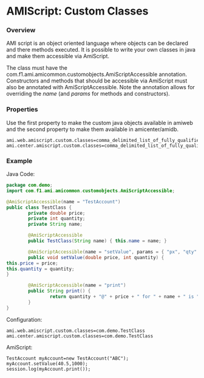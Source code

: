 # AMIScript: Custom Classes

### Overview

AMI script is an object oriented language where objects can be declared and there methods executed. It is possible to write your own classes in java and make them accessible via AmiScript.

The class must have the com.f1.ami.amicommon.customobjects.AmiScriptAccessible annotation. Constructors and methods that should be accessible via AmiScript must also be annotated with AmiScriptAccessible. Note the annotation allows for overriding the *name* (and *params* for methods and constructors).

### Properties

Use the first property to make the custom java objects available in amiweb and the second property to make them available in amicenter/amidb.

```
ami.web.amiscript.custom.classes=comma_delimited_list_of_fully_qualified_java_class_names
ami.center.amiscript.custom.classes=comma_delimited_list_of_fully_qualified_java_class_names
```

### Example

Java Code:

``` java
package com.demo;
import com.f1.ami.amicommon.customobjects.AmiScriptAccessible;

@AmiScriptAccessible(name = "TestAccount")
public class TestClass {
        private double price;
        private int quantity;
        private String name;

        @AmiScriptAccessible
        public TestClass(String name) { this.name = name; }

        @AmiScriptAccessible(name = "setValue", params = { "px", "qty" })
        public void setValue(double price, int quantity) {     
this.price = price;
this.quantity = quantity;
}

        @AmiScriptAccessible(name = "print")
        public String print() {
                return quantity + "@" + price + " for " + name + " is " + (quantity * price);
        }
}
```

Configuration:

```
ami.web.amiscript.custom.classes=com.demo.TestClass
ami.center.amiscript.custom.classes=com.demo.TestClass
```

AmiScript:

```amiscript
TestAccount myAccount=new TestAccount("ABC");
myAccount.setValue(40.5,1000);
session.log(myAccount.print());
```


